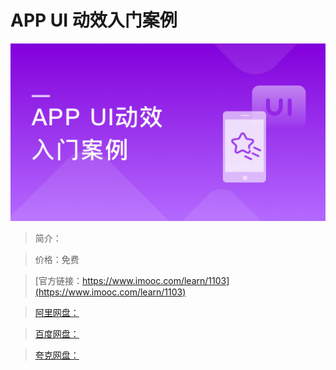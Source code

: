 # APP UI 动效入门案例

![img](../../assets/5fe443090001705005400304.jpg)

> 简介：

> 价格：免费

> [官方链接：https://www.imooc.com/learn/1103](https://www.imooc.com/learn/1103)

> [阿里网盘：]()

> [百度网盘：]()

> [夸克网盘：]()
